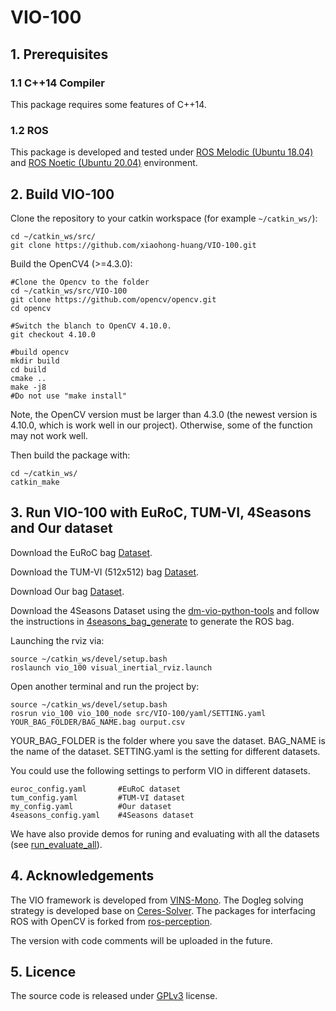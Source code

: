 # VIO-100




## 1. Prerequisites
### 1.1 C++14 Compiler
This package requires some features of C++14.

### 1.2 ROS
This package is developed and tested under [ROS Melodic (Ubuntu 18.04)](http://wiki.ros.org/melodic) and [ROS Noetic (Ubuntu 20.04)](http://wiki.ros.org/noetic) environment.


## 2. Build VIO-100
Clone the repository to your catkin workspace (for example `~/catkin_ws/`):
```
cd ~/catkin_ws/src/
git clone https://github.com/xiaohong-huang/VIO-100.git
```
Build the OpenCV4 (>=4.3.0):
```
#Clone the Opencv to the folder
cd ~/catkin_ws/src/VIO-100
git clone https://github.com/opencv/opencv.git
cd opencv

#Switch the blanch to OpenCV 4.10.0. 
git checkout 4.10.0

#build opencv
mkdir build
cd build
cmake ..
make -j8
#Do not use "make install"
```
Note, the OpenCV version must be larger than 4.3.0 (the newest version is 4.10.0, which is work well in our project). Otherwise, some of the function may not work well.

Then build the package with:
```
cd ~/catkin_ws/
catkin_make
```


## 3. Run VIO-100 with EuRoC, TUM-VI, 4Seasons and Our dataset
Download the EuRoC bag [Dataset](https://projects.asl.ethz.ch/datasets/doku.php?id=kmavvisualinertialdatasets).

Download the TUM-VI (512x512) bag [Dataset](https://cvg.cit.tum.de/data/datasets/visual-inertial-dataset). 

Download Our bag [Dataset](https://1drv.ms/f/s!ApdCy_pJvU0qyVsLB906CNjAEQiH).

Download the 4Seasons Dataset using the [dm-vio-python-tools](https://github.com/lukasvst/dm-vio-python-tools) and follow the instructions in [4seasons_bag_generate](https://github.com/xiaohong-huang/VIO-100/blob/main/4seasons_bag_generate) to generate the ROS bag.





Launching the rviz via:
```
source ~/catkin_ws/devel/setup.bash
roslaunch vio_100 visual_inertial_rviz.launch
```
Open another terminal and run the project by:
```
source ~/catkin_ws/devel/setup.bash
rosrun vio_100 vio_100_node src/VIO-100/yaml/SETTING.yaml YOUR_BAG_FOLDER/BAG_NAME.bag ourput.csv
```
YOUR_BAG_FOLDER is the folder where you save the dataset. 
BAG_NAME is the name of the dataset. 
SETTING.yaml is the setting for different datasets. 

You could use the following settings to perform VIO in different datasets.
```
euroc_config.yaml       #EuRoC dataset
tum_config.yaml         #TUM-VI dataset
my_config.yaml          #Our dataset
4seasons_config.yaml    #4Seasons dataset
```
 We have also provide demos for runing and evaluating with all the datasets (see [run_evaluate_all](https://github.com/xiaohong-huang/VIO-100/blob/main/run_evaluate_all)).  


## 4. Acknowledgements
The VIO framework is developed from [VINS-Mono](https://github.com/HKUST-Aerial-Robotics/VINS-Mono). The Dogleg solving strategy is developed base on [Ceres-Solver](http://ceres-solver.org/). The packages for interfacing ROS with OpenCV is forked from [ros-perception](https://github.com/ros-perception/vision_opencv). 

The version with code comments will be uploaded in the future.


## 5. Licence
The source code is released under [GPLv3](https://www.gnu.org/licenses/gpl-3.0.html) license.
